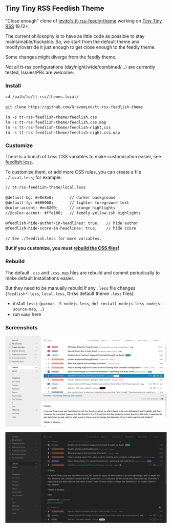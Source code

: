 ## Tiny Tiny RSS Feedlish Theme

"Close enough" clone of [levito's tt-rss-feedly-theme](https://github.com/levito/tt-rss-feedly-theme) working on
[Tiny Tiny RSS](https://tt-rss.org/) 18.12+.

The current philosophy is to have as little code as possible to stay
maintainable/hackable. So, we start from the default theme and modify/override
it just enough to get close enough to the feedly theme.

Some changes might diverge from the feedly theme.

Not all tt-rss configurations (day/night/wide/combined/...) are currently
tested, Issues/PRs are welcome.

### Install

```
cd /path/to/tt-rss/themes.local/

git clone https://github.com/Gravemind/tt-rss-feedlish-theme

ln -s tt-rss-feedlish-theme/feedlish.css
ln -s tt-rss-feedlish-theme/feedlish.css.map
ln -s tt-rss-feedlish-theme/feedlish-night.css
ln -s tt-rss-feedlish-theme/feedlish-night.css.map
```

### Customize

There is a bunch of Less CSS variables to make customization easier, see
[feedlish.less](feedlish.less).

To customize them, or add more CSS rules, you can create a file `./local.less`;
for example:

```less
// tt-rss-feedlish-theme/local.less

@default-bg: #e8e8e8;       // darker background
@default-fg: #606060;       // lighter foreground text
@color-accent: #ec8200;     // orange highlights
//@color-accent: #ffe100;   // feedly-yellow-ish highlights

@feedlish-hide-author-in-headlines: true;   // hide author
@feedlish-hide-score-in-headlines: true;    // hide score

// See ./feedlish.less for more variables.

```

**But if you customize, you must [rebuild the CSS files](#Rebuild)!**

### Rebuild

The default `.css` and `.css.map` files are rebuild and commit periodically to
make default installations easier.

But they need to be manually rebuild if any `.less` file changes
(`feedlish*.less`, `local.less`, tt-rss default theme `.less` files):

- install `lessc` (`pacman -S nodejs-less`, `dnf install nodejs-less nodejs-source-map`, ...)
- run `make` here

### Screenshots

![feedlish](./screenshots/feedlish.png)

![feedlish-night](./screenshots/feedlish-night.png)
